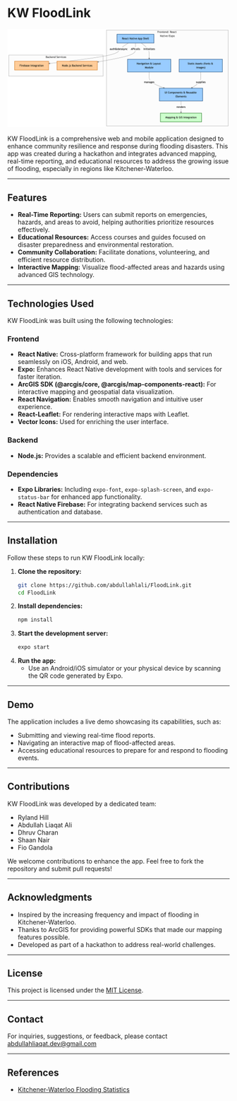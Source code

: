 # KW FloodLink

![FloodLink Diagram](assets/images/screenshot.png)

KW FloodLink is a comprehensive web and mobile application designed to enhance community resilience and response during flooding disasters. This app was created during a hackathon and integrates advanced mapping, real-time reporting, and educational resources to address the growing issue of flooding, especially in regions like Kitchener-Waterloo.

---

## Features

- **Real-Time Reporting:** Users can submit reports on emergencies, hazards, and areas to avoid, helping authorities prioritize resources effectively.
- **Educational Resources:** Access courses and guides focused on disaster preparedness and environmental restoration.
- **Community Collaboration:** Facilitate donations, volunteering, and efficient resource distribution.
- **Interactive Mapping:** Visualize flood-affected areas and hazards using advanced GIS technology.

---

## Technologies Used

KW FloodLink was built using the following technologies:

### Frontend
- **React Native:** Cross-platform framework for building apps that run seamlessly on iOS, Android, and web.
- **Expo:** Enhances React Native development with tools and services for faster iteration.
- **ArcGIS SDK (@arcgis/core, @arcgis/map-components-react):** For interactive mapping and geospatial data visualization.
- **React Navigation:** Enables smooth navigation and intuitive user experience.
- **React-Leaflet:** For rendering interactive maps with Leaflet.
- **Vector Icons:** Used for enriching the user interface.

### Backend
- **Node.js:** Provides a scalable and efficient backend environment.

### Dependencies
- **Expo Libraries:** Including `expo-font`, `expo-splash-screen`, and `expo-status-bar` for enhanced app functionality.
- **React Native Firebase:** For integrating backend services such as authentication and database.

---

## Installation

Follow these steps to run KW FloodLink locally:

1. **Clone the repository:**
   ```bash
   git clone https://github.com/abdullahlali/FloodLink.git
   cd FloodLink
   ```
2. **Install dependencies:**
   ```bash
   npm install
   ```
3. **Start the development server:**
   ```bash
   expo start
   ```
4. **Run the app:**
   - Use an Android/iOS simulator or your physical device by scanning the QR code generated by Expo.

---

## Demo

The application includes a live demo showcasing its capabilities, such as:

- Submitting and viewing real-time flood reports.
- Navigating an interactive map of flood-affected areas.
- Accessing educational resources to prepare for and respond to flooding events.

---

## Contributions

KW FloodLink was developed by a dedicated team:

- Ryland Hill
- Abdullah Liaqat Ali
- Dhruv Charan
- Shaan Nair
- Fio Gandola

We welcome contributions to enhance the app. Feel free to fork the repository and submit pull requests!

---

## Acknowledgments

- Inspired by the increasing frequency and impact of flooding in Kitchener-Waterloo.
- Thanks to ArcGIS for providing powerful SDKs that made our mapping features possible.
- Developed as part of a hackathon to address real-world challenges.

---

## License

This project is licensed under the [MIT License](LICENSE).

---

## Contact

For inquiries, suggestions, or feedback, please contact abdullahliaqat.dev@gmail.com

---

## References

- [Kitchener-Waterloo Flooding Statistics](https://www.cbc.ca/news/canada/kitchener-waterloo/top-10-weather-waterloo-region-spring-flood-warm-fall-1.4460536)

